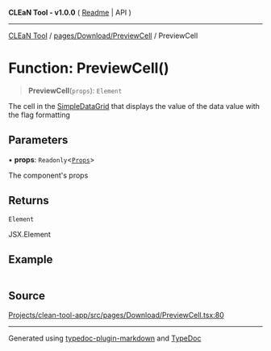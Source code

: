 **CLEaN Tool - v1.0.0** ( [Readme](../../../../README.md) \| API )

***

[CLEaN Tool](../../../../modules.md) / [pages/Download/PreviewCell](../README.md) / PreviewCell

# Function: PreviewCell()

> **PreviewCell**(`props`): `Element`

The cell in the [SimpleDataGrid](../../../../components/SimpleDataGrid/README.md) that displays the value of the data value with the flag formatting

## Parameters

▪ **props**: `Readonly`\<[`Props`](../private/interfaces/Props.md)\>

The component's props

## Returns

`Element`

JSX.Element

## Example

```ts

```

## Source

[Projects/clean-tool-app/src/pages/Download/PreviewCell.tsx:80](https://github.com/yuckyh/clean-tool-app/)

***

Generated using [typedoc-plugin-markdown](https://www.npmjs.com/package/typedoc-plugin-markdown) and [TypeDoc](https://typedoc.org/)
